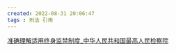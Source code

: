 ```yaml
---
created: 2022-08-31 20:06:47
tags : 刑法 引用
---
```

[准确理解适用终身监禁制度_中华人民共和国最高人民检察院](https://www.spp.gov.cn/llyj/201512/t20151202_108653.shtml) 

